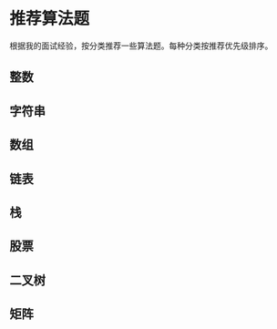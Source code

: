# 推荐算法题

根据我的面试经验，按分类推荐一些算法题。每种分类按推荐优先级排序。

## 整数

## 字符串

## 数组

## 链表

## 栈

## 股票

## 二叉树

## 矩阵
